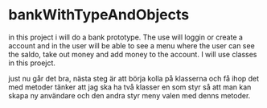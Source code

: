# bankWithTypeAndObjects

in this project i will do a bank prototype. The use will loggin or create a account and in the user will be able to see a menu where the user can
see the saldo, take out money and add money to the account. I will use classes in this proejct.

just nu går det bra, nästa steg är att börja kolla på klasserna och få ihop det med metoder tänker att jag ska ha två klasser en som styr så att 
man kan skapa ny användare och den andra styr meny valen med denns metoder. 